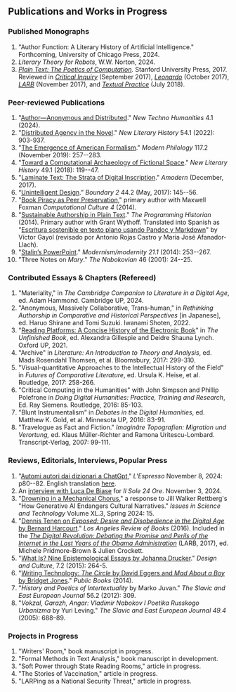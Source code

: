 ## Publications and Works in Progress

### Published Monographs

1. "Author Function: A Literary History of Artificial Intelligence." Forthcoming, University
   of Chicago Press, 2024.
2. *Literary Theory for Robots*, W.W. Norton, 2024.
3. *[Plain Text: The Poetics of Computation](http://www.sup.org/books/title/?id=26821).*
   Stanford University Press, 2017. Reviewed in [*Critical
   Inquiry*](https://web.archive.org/web/20190322221432/https://criticalinquiry.uchicago.edu/n._katherine_hayles_reviews_plain_text)
   (September 2017),
   [*Leonardo*](https://web.archive.org/web/20171126230920/https://www.leonardo.info/review/2017/10/review-of-plain-text-the-poetics-of-computation)
   (October 2017),
   [*LARB*](https://web.archive.org/web/20171126230526/https://lareviewofbooks.org/article/computation-de-texte/)
   (November 2017), and [*Textual
   Practice*](https://web.archive.org/web/20190322223023/https://www.tandfonline.com/doi/abs/10.1080/0950236X.2018.1496662?journalCode=rtpr20)
   (July 2018).

### Peer-reviewed Publications

1. "[Author—Anonymous and Distributed](https://doi.org/10.1016/j.techum.2024.07.001)." *New
   Techno Humanities* 4.1 (2024).
1. "[Distributed Agency in the
Novel](https://academiccommons.columbia.edu/doi/10.7916/m7xd-2q67)." *New Literary History* 54.1 (2022): 903-937.
2. "[The Emergence of American
   Formalism](https://academiccommons.columbia.edu/doi/10.7916/d8-8spe-nn29)."
*Modern Philology* 117.2 (November 2019): 257--283.
3. "[Toward a Computational Archaeology of Fictional
   Space](https://academiccommons.columbia.edu/doi/10.7916/D8QC1M5D)." *New Literary History*
49.1 (2018): 119--47.
4. "[Laminate Text: The Strata of Digital
   Inscription](http://amodern.net/article/laminate-text/)." *Amodern* (December, 2017).
5. “[Unintelligent Design](http://boundary2.dukejournals.org/content/44/2/145.abstract).”
   *Boundary 2* 44.2 (May, 2017): 145--56.
6. "[Book Piracy as Peer
   Preservation](http://computationalculture.net/article/book-piracy-as-peer-preservation),"
primary author with Maxwell Foxman *Computational Culture 4* (2014).
7. "[Sustainable Authorship in Plain
   Text](http://programminghistorian.org/lessons/sustainable-authorship-in-plain-text-using-pandoc-and-markdown)."
*The Programming Historian* (2014). Primary author with Grant Wythoff. Translated into Spanish
as "[Escritura sostenible en texto plano usando Pandoc y
Markdown](http://programminghistorian.org/es/lecciones/escritura-sostenible-usando-pandoc-y-markdown)"
by Víctor Gayol (revisado por Antonio Rojas Castro y Maria José Afanador-Llach).
8. "[Stalin’s
   PowerPoint](http://muse.jhu.edu/journals/modernism-modernity/v021/21.1.tenen.html)."
*Modernism/modernity 21.1* (2014): 253--267.
9. "Three Notes on *Mary*." *The Nabokovian* 46 (2001): 24--25.

### Contributed Essays & Chapters (Refereed)

1. "Materiality," in *The Cambridge Companion to Literature in a Digital Age*, ed.
   Adam Hammond. Cambridge UP, 2024.
2. "Anonymous, Massively Collaborative, Trans-human," in *Rethinking Authorship in Comparative
and Historical Perspectives* [in Japanese], ed.  Haruo Shirane and Tomi Suzuki.  Iwanami
Shoten, 2022.
3. "[Reading Platforms: A Concise History of the Electronic Book](https://academiccommons.columbia.edu/doi/10.7916/d8-6ebr-b673)" in *The Unfinished Book*, ed.
Alexandra Gillespie and Deidre Shauna Lynch. Oxford UP, 2021.
4. "Archive" in *Literature: An Introduction to Theory and Analysis*, ed. Mads Rosendahl
   Thomsen, et al. Bloomsbury, 2017: 299-310.
5. "Visual-quantitative Approaches to the Intellectual History of the Field" in *Futures of
   Comparative Literature*, ed. Ursula K. Heise, et al.  Routledge, 2017: 258-266.
6. "Critical Computing in the Humanities" with John Simpson and Phillip Polefrone in *Doing
   Digital Humanities: Practice, Training and Research*, Ed. Ray Siemens. Routledge, 2016: 85-103.
7. "Blunt Instrumentalism" in *Debates in the Digital Humanities*, ed. Matthew K. Gold, et al.
   Minnesota UP, 2016: 83-91.
8. "Travelogue as Fact and Fiction." *Imaginäre Topografien: Migration und Verortung,* ed.
   Klaus Müller-Richter and Ramona Uritescu-Lombard.  Transcript-Verlag, 2007: 99-111.

### Reviews, Editorials, Interviews, Popular Press

1. "[Automi autori dai dizionari a
ChatGpt](https://drive.google.com/file/d/1NB90Wc08dA1rRC3vmk05vhSEoJGiNrHT/view?usp=sharing),"
*L'Espresso* November 8, 2024: p80--82. English translation [here](https://docs.google.com/document/d/1Gc4NmkjMWPZwaUkuSsjfSS0xE4SniLrrGPZR71ULeA0/).
1. An [interview with Luca De
Biase](https://drive.google.com/file/d/1vB58OZE9-d2Nk8FWgfCvsFtUJbvj3sOZ/) for *Il Sole 24
Ore*. November 3, 2024.
1. "[Drowning in a Mechanical
   Chorus](https://dennistenen.com/think.stack/chorus)," a response to Jill
   Walker Rettberg's "How Generative AI Endangers Cultural Narratives." *Issues in Science
   and Technology* Volume XL.3, Spring 2024: 15.
1. "[Dennis Tenen on *Exposed: Desire and Disobedience in the Digital Age* by Bernard
   Harcourt](https://lareviewofbooks.org/review/opt-out)." *Los Angeles Review of Books*
   (2016). Included in the [*The Digital Revolution: Debating the Promise and Perils of
   the Internet in the Last Years of the Obama
   Administration*](https://lareviewofbooks.org/article/los-angeles-review-of-books-digital-editions-the-digital-revolution-debating-the-promise-and-perils-of-the-internet-and-algorithmic-lives-in-the-last-years-of-the-obama-administration/)
   (LARB, 2017), ed.  Michele Pridmore-Brown & Julien Crockett.
2. "[What Is? Nine Epistemological Essays by Johanna
   Drucker](http://www.tandfonline.com/doi/full/10.1080/17547075.2015.1051841#abstract)."
   *Design and Culture*, 7.2 (2015): 264-5.
3. "[Writing Technology: *The Circle* by David Eggers and *Mad About a Boy* by Bridget
   Jones](http://www.publicbooks.org/fiction/writing-technology)." *Public Books* (2014).
4. "*History and Poetics of Intertextuality* by Marko Juvan." *The Slavic and East
   European Journal* 56.2 (2012): 309.
5. "*Vokzal, Garazh, Angar: Vladimir Nabokov I Poetika Russkogo Urbanizma* by Yuri
   Leving." *The Slavic and East European Journal 49.4* (2005): 688–89.

### Projects in Progress

1. "Writers' Room," book manuscript in progress.
2. "Formal Methods in Text Analysis," book manuscript in development.
3. "Soft Power through State Reading Rooms," article in progress.
4. "The Stories of Vaccination," article in progress.
5. "LARPing as a National Security Threat," article in progress.

